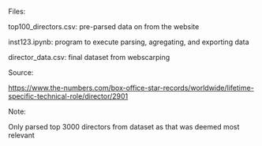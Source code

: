 Files:

top100_directors.csv: pre-parsed data on from the website

inst123.ipynb: program to execute parsing, agregating, and exporting data

director_data.csv: final dataset from webscarping

Source:

https://www.the-numbers.com/box-office-star-records/worldwide/lifetime-specific-technical-role/director/2901

Note:

Only parsed top 3000 directors from dataset as that was deemed most relevant
